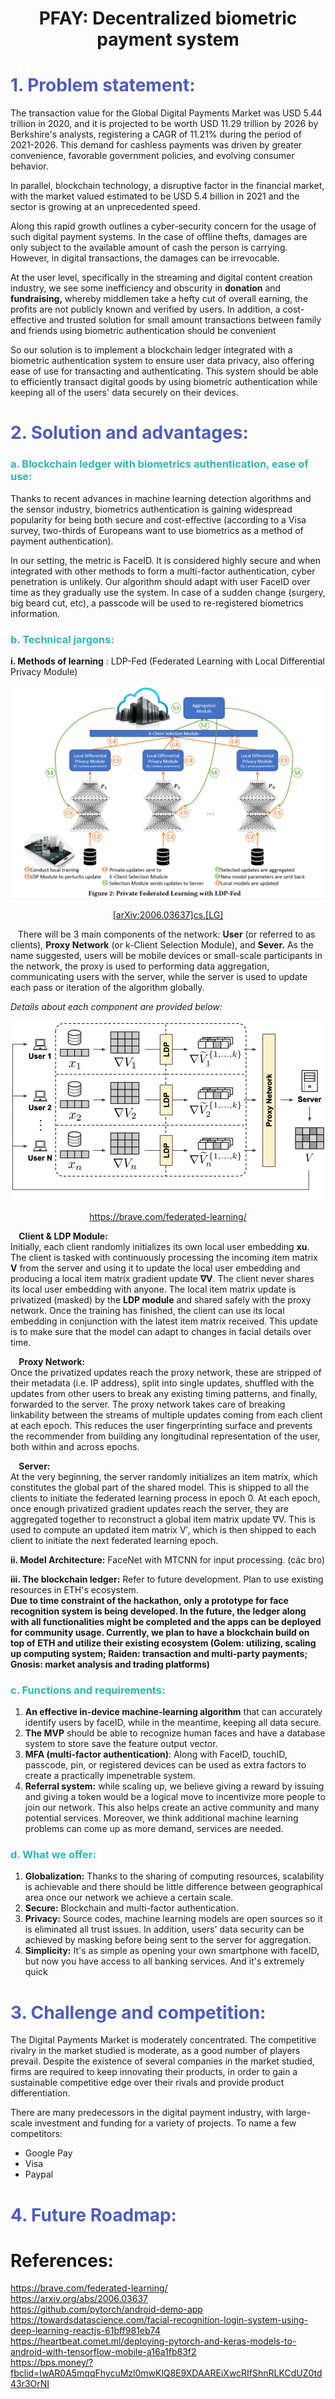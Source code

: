 # <p align="center"> **PFAY: Decentralized biometric payment system**

# <span style="color:#4F5CBE"> 1. Problem statement: 

The transaction value for the Global Digital Payments Market was USD 5.44 trillion in 2020, and it is projected to be worth USD 11.29 trillion by 2026 by Berkshire&#39;s analysts, registering a CAGR of 11.21% during the period of 2021-2026. This demand for cashless payments was driven by greater convenience, favorable government policies, and evolving consumer behavior.

In parallel, blockchain technology, a disruptive factor in the financial market, with the market valued estimated to be USD 5.4 billion in 2021 and the sector is growing at an unprecedented speed.

Along this rapid growth outlines a cyber-security concern for the usage of such digital payment systems. In the case of offline thefts, damages are only subject to the available amount of cash the person is carrying. However, in digital transactions, the damages can be irrevocable.

At the user level, specifically in the streaming and digital content creation industry, we see some inefficiency and obscurity in **donation** and **fundraising,** whereby middlemen take a hefty cut of overall earning, the profits are not publicly known and verified by users. In addition, a cost-effective and trusted solution for small amount transactions between family and friends using biometric authentication should be convenient

So our solution is to implement a blockchain ledger integrated with a biometric authentication system to ensure user data privacy, also offering ease of use for transacting and authenticating. This system should be able to efficiently transact digital goods by using biometric authentication while keeping all of the users&#39; data securely on their devices.

# <span style="color:#4F5CBE"> 2. Solution and advantages:


### <span style="color:#2AB7B4"> a. Blockchain ledger with biometrics authentication, ease of use:

Thanks to recent advances in machine learning detection algorithms and the sensor industry, biometrics authentication is gaining widespread popularity for being both secure and cost-effective (according to a Visa survey, two-thirds of Europeans want to use biometrics as a method of payment authentication).

In our setting, the metric is FaceID. It is considered highly secure and when integrated with other methods to form a multi-factor authentication, cyber penetration is unlikely. Our algorithm should adapt with user FaceID over time as they gradually use the system. In case of a sudden change (surgery, big beard cut, etc), a passcode will be used to re-registered biometrics information.


### <span style="color:#2AB7B4"> b. Technical jargons:

 **i. Methods of learning** : LDP-Fed (Federated Learning with Local Differential Privacy Module)

<p align = "center"> <img src="images/image1.png"> </p>

<p align="center"> <a href="https://arxiv.org/abs/2006.03637"> [arXiv:2006.03637]cs.[LG] </a>

&nbsp;&nbsp; There will be 3 main components of the network: **User** (or referred to as clients), **Proxy Network** (or k-Client Selection Module), and **Sever.** As the name suggested, users will be mobile devices or small-scale participants in the network, the proxy is used to performing data aggregation, communicating users with the server, while the server is used to update each pass or iteration of the algorithm globally.

*Details about each component are provided below:*

<p align = "center"> <img src="images/image2.png"></p> 
<p align="center"> <a href="https://brave.com/federated-learning/" align="center"> https://brave.com/federated-learning/ </a>

**&nbsp;&nbsp;&nbsp; Client &amp; LDP Module: <br>**
Initially, each client randomly initializes its own local user embedding **xu**. The client is tasked with continuously processing the incoming item matrix **V** from the server and using it to update the local user embedding and producing a local item matrix gradient update **∇V**. The client never shares its local user embedding with anyone. The local item matrix update is privatized (masked) by the **LDP module** and shared safely with the proxy network. Once the training has finished, the client can use its local embedding in conjunction with the latest item matrix received. This update is to make sure that the model can adapt to changes in facial details over time.

**&nbsp;&nbsp;&nbsp; Proxy Network: <br>**
Once the privatized updates reach the proxy network, these are stripped of their metadata (i.e. IP address), split into single updates, shuffled with the updates from other users to break any existing timing patterns, and finally, forwarded to the server. The proxy network takes care of breaking linkability between the streams of multiple updates coming from each client at each epoch. This reduces the user fingerprinting surface and prevents the recommender from building any longitudinal representation of the user, both within and across epochs.

**&nbsp;&nbsp;&nbsp; Server: <br>**
At the very beginning, the server randomly initializes an item matrix, which constitutes the global part of the shared model. This is shipped to all the clients to initiate the federated learning process in epoch 0. At each epoch, once enough privatized gradient updates reach the server, they are aggregated together to reconstruct a global item matrix update ∇V. This is used to compute an updated item matrix V′, which is then shipped to each client to initiate the next federated learning epoch.

  **ii. Model Architecture:** FaceNet with MTCNN for input processing. (các bro)

  **iii. The blockchain ledger:** Refer to future development. Plan to use existing resources in ETH&#39;s ecosystem. <br>
**Due to time constraint of the hackathon, only a prototype for face recognition system is being developed. In the future, the ledger along with all functionalities might be completed and the apps can be deployed for community usage. Currently, we plan to have a blockchain build on top of ETH and utilize their existing ecosystem (**Golem:** utilizing, scaling up computing system; **Raiden:** transaction and multi-party payments; **Gnosis:** market analysis and trading platforms)**

### <span style="color:#2AB7B4"> c. Functions and requirements:
  1. **An effective in-device machine-learning algorithm** that can accurately identify users by faceID, while in the meantime, keeping all data secure.
  2. **The MVP** should be able to recognize human faces and have a database system to store save the feature output vector.
  3. **MFA (multi-factor authentication)**: Along with FaceID, touchID, passcode, pin, or registered devices can be used as extra factors to create a practically impenetrable system.
  4. **Referral system:** while scaling up, we believe giving a reward by issuing and giving a token would be a logical move to incentivize more people to join our network. This also helps create an active community and many potential services. Moreover, we think additional machine learning problems can come up as more demand, services are needed.
 
### <span style="color:#2AB7B4"> d. What we offer:

  1. **Globalization:** Thanks to the sharing of computing resources, scalability is achievable and there should be little difference between geographical area once our network we achieve a certain scale.
  2. **Secure:** Blockchain and multi-factor authentication.
  3. **Privacy:** Source codes, machine learning models are open sources so it is eliminated all trust issues. In addition, users&#39; data security can be achieved by masking before being sent to the server for aggregation.
  4. **Simplicity:** It&#39;s as simple as opening your own smartphone with faceID, but now you have access to all banking services. And it&#39;s extremely quick

# <span style="color:#4F5CBE"> 3. Challenge and competition:

The Digital Payments Market is moderately concentrated. The competitive rivalry in the market studied is moderate, as a good number of players prevail. Despite the existence of several companies in the market studied, firms are required to keep innovating their products, in order to gain a sustainable competitive edge over their rivals and provide product differentiation.

There are many predecessors in the digital payment industry, with large-scale investment and funding for a variety of projects. To name a few competitors:

- Google Pay
- Visa 
- Paypal




# <span style="color:#4F5CBE"> 4. Future Roadmap:

# References: <br>
  https://brave.com/federated-learning/ <br>
  https://arxiv.org/abs/2006.03637 <br>
  https://github.com/pytorch/android-demo-app <br>
  https://towardsdatascience.com/facial-recognition-login-system-using-deep-learning-reactjs-61bff981eb74 <br>
  https://heartbeat.comet.ml/deploying-pytorch-and-keras-models-to-android-with-tensorflow-mobile-a16a1fb83f2 <br>
  https://bps.money/?fbclid=IwAR0A5mqqFhycuMzl0mwKlQ8E9XDAAREiXwcRIfShnRLKCdUZ0td43r3OrNI <br>
